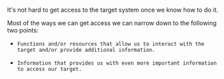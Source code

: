 It's not hard to get access to the target system once we know how to do it.

Most of the ways we can get access we can narrow down to the following two points:

- `Functions and/or resources that allow us to interact with the target and/or provide additional information.`
    
- `Information that provides us with even more important information to access our target.`




